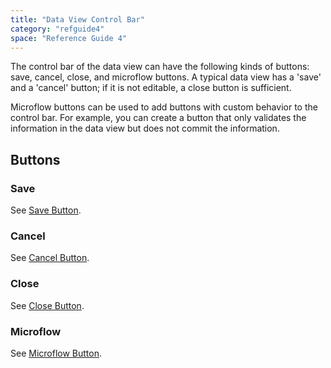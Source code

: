```yaml
---
title: "Data View Control Bar"
category: "refguide4"
space: "Reference Guide 4"
---
```

The control bar of the data view can have the following kinds of buttons: save, cancel, close, and microflow buttons. A typical data view has a 'save' and a 'cancel' button; if it is not editable, a close button is sufficient.

Microflow buttons can be used to add buttons with custom behavior to the control bar. For example, you can create a button that only validates the information in the data view but does not commit the information.

## Buttons

### Save

See [Save Button](data-view-save-button).

### Cancel

See [Cancel Button](data-view-cancel-button).

### Close

See [Close Button](data-view-close-button).

### Microflow

See [Microflow Button](data-view-microflow-button).